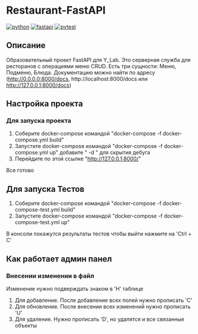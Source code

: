 # Restaurant-FastAPI

[![python](https://img.shields.io/badge/python-3.10_slim-blue?style=flat-square)](https://www.python.org/)
[![fastapi](https://img.shields.io/badge/fastapi-0.100.0-critical?style=flat-square)](https://fastapi.tiangolo.com/)
[![pytest](https://img.shields.io/badge/pytest-passed-brightgreen)](https://docs.pytest.org/en/7.4.x/)


## Описание

Образовательный проект FastAPI для Y_Lab. Это серверная служба для ресторанов с операциями меню CRUD. Есть три сущности: Меню, Подменю, Блюда.
Документацию можно найти по адресу (http://0.0.0.0:8000/docs,
http://localhost:8000/docs или http://127.0.0.1:8000/docs)

## Настройка проекта

### Для запуска проекта

1) Соберите docker-compose командой "docker-compose -f docker-compose.yml build"
2) Запустите docker-compose командой "docker-compose -f docker-compose.yml up" добавите " -d " для скрытия дебуга
3) Перейдите по этой ссылке "http://127.0.0.1:8000/"

Все готово

## Для запуска Тестов

1) Соберите docker-compose командой "docker-compose -f docker-compose-test.yml build"
2) Запустите docker-compose командой "docker-compose -f docker-compose-test.yml up"

В консоли покажутся результаты тестов чтобы выйти нажмите на 'Ctrl + C'

## Как работает админ панел

### Внесении изменении в файл
Изменение нужно подверждать знаком в 'H' таблице
1) Для добавление. После добавление всех полей нужно прописать 'C'
2) Для обновление. После внесении всех изменений нужно прописать 'U'
3) Для удаление. Нужно прописать 'D', но удалятся и все связанные объекты
